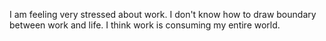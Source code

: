 I am feeling very stressed about work. I don't know how to draw boundary between work and life. 
I think work is consuming my entire world. 